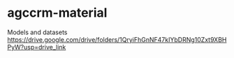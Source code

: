 # agccrm-material
Models and datasets
https://drive.google.com/drive/folders/1QryiFhGnNF47kIYbDRNg10Zxt9XBHPyW?usp=drive_link
